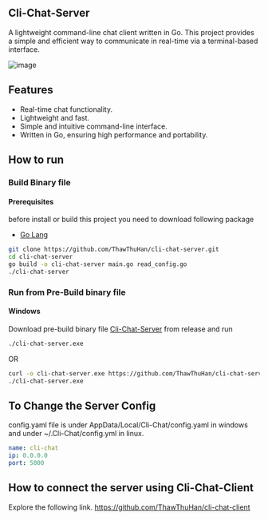 ## Cli-Chat-Server

A lightweight command-line chat client written in Go. This project provides a simple and efficient way to communicate in real-time via a terminal-based interface.

![image](https://github.com/user-attachments/assets/7ca6bc1e-f093-4cdc-912f-8295e08eb581)


## Features
- Real-time chat functionality.
- Lightweight and fast.
- Simple and intuitive command-line interface.
- Written in Go, ensuring high performance and portability.

## How to run

### Build Binary file
#### Prerequisites
before install or build this project you need to download following package
- [Go Lang](https://go.dev/)

```sh
git clone https://github.com/ThawThuHan/cli-chat-server.git
cd cli-chat-server
go build -o cli-chat-server main.go read_config.go
./cli-chat-server
```

### Run from Pre-Build binary file
#### Windows
Download pre-build binary file [Cli-Chat-Server](https://github.com/ThawThuHan/cli-chat-server/releases/download/v1.0/cli-chat-server.exe) from release and run
```sh
./cli-chat-server.exe
```
OR
```sh
curl -o cli-chat-server.exe https://github.com/ThawThuHan/cli-chat-server/releases/download/v1.0/cli-chat-server.exe
./cli-chat-server.exe
```

## To Change the Server Config
config.yaml file is under AppData/Local/Cli-Chat/config.yaml in windows and under ~/.Cli-Chat/config.yml in linux.
```yaml
name: cli-chat
ip: 0.0.0.0
port: 5000
```

## How to connect the server using Cli-Chat-Client
Explore the following link.
https://github.com/ThawThuHan/cli-chat-client
